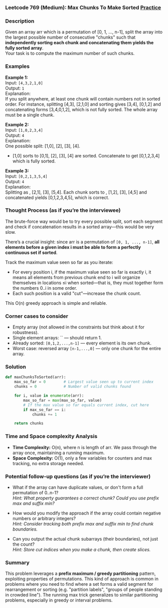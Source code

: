 ### Leetcode 769 (Medium): Max Chunks To Make Sorted [Practice](https://leetcode.com/problems/max-chunks-to-make-sorted)

### Description  
Given an array arr which is a permutation of [0, 1, ..., n-1], split the array into the largest possible number of consecutive "chunks" such that **independently sorting each chunk and concatenating them yields the fully sorted array**.  
Your task is to compute the maximum number of such chunks.

### Examples  

**Example 1:**  
Input: `[4,3,2,1,0]`  
Output: `1`  
Explanation:  
If you split anywhere, at least one chunk will contain numbers not in sorted order. For instance, splitting [4,3], [2,1,0] and sorting gives [3,4], [0,1,2] and concatenating forms [3,4,0,1,2], which is not fully sorted. The whole array must be a single chunk.

**Example 2:**  
Input: `[1,0,2,3,4]`  
Output: `4`  
Explanation:  
One possible split: [1,0], [2], [3], [4].  
- [1,0] sorts to [0,1], [2], [3], [4] are sorted. Concatenate to get [0,1,2,3,4] which is fully sorted.

**Example 3:**  
Input: `[0,2,1,3,5,4]`  
Output: `4`  
Explanation:  
Splitting as , [2,1], [3], [5,4]. Each chunk sorts to , [1,2], [3], [4,5] and concatenated yields [0,1,2,3,4,5], which is correct.

### Thought Process (as if you’re the interviewee)  
The brute-force way would be to try every possible split, sort each segment and check if concatenation results in a sorted array—this would be very slow.
  
There’s a crucial insight: since arr is a permutation of `[0, 1, ..., n-1]`, **all elements before a given index i must be able to form a perfectly continuous set if sorted**.

Track the maximum value seen so far as you iterate:
- For every position i, if the maximum value seen so far is exactly i, it means all elements from previous chunk end to i will organize themselves in locations ≤i when sorted—that is, they must together form the numbers 0..i in some order.
- Each such position is a valid "cut"—increase the chunk count.
  
This O(n) greedy approach is simple and reliable.

### Corner cases to consider  
- Empty array (not allowed in the constraints but think about it for robustness).
- Single element arrays: `` — should return 1.
- Already sorted: `[0,1,2,...,n-1]` — every element is its own chunk.
- Worst case: reversed array `[n-1,...,0]` — only one chunk for the entire array.

### Solution

```python
def maxChunksToSorted(arr):
    max_so_far = 0        # Largest value seen up to current index
    chunks = 0            # Number of valid chunks found

    for i, value in enumerate(arr):
        max_so_far = max(max_so_far, value)
        # If the max value so far equals current index, cut here
        if max_so_far == i:
            chunks += 1

    return chunks
```

### Time and Space complexity Analysis  

- **Time Complexity:** O(n), where n is length of arr. We pass through the array once, maintaining a running maximum.
- **Space Complexity:** O(1), only a few variables for counters and max tracking, no extra storage needed.

### Potential follow-up questions (as if you’re the interviewer)  

- What if the array can have duplicate values, or don't form a full permutation of 0..n-1?  
  *Hint: What property guarantees a correct chunk? Could you use prefix max and suffix min?*

- How would you modify the approach if the array could contain negative numbers or arbitrary integers?  
  *Hint: Consider tracking both prefix max and suffix min to find chunk boundaries.*

- Can you output the actual chunk subarrays (their boundaries), not just the count?  
  *Hint: Store cut indices when you make a chunk, then create slices.*

### Summary
This problem leverages a **prefix maximum / greedy partitioning** pattern, exploiting properties of permutations. This kind of approach is common in problems where you need to find where a set forms a valid segment for rearrangement or sorting (e.g. "partition labels", "groups of people standing in crowded line"). The running max trick generalizes to similar partitioning problems, especially in greedy or interval problems.